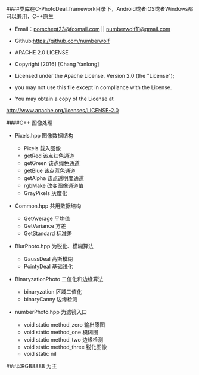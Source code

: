 ####类库在C-PhotoDeal_framework目录下，Android或者iOS或者Windows都可以兼用，C++原生         
* Email：porschegt23@foxmail.com || numberwolf11@gmail.com       
* Github:https://github.com/numberwolf       
* APACHE 2.0 LICENSE       
* Copyright [2016] [Chang Yanlong]        
              
* Licensed under the Apache License, Version 2.0 (the "License");        
* you may not use this file except in compliance with the License.         
* You may obtain a copy of the License at               
                              
http://www.apache.org/licenses/LICENSE-2.0        
                       
####C++ 图像处理         

* Pixels.hpp 图像数据结构      
  * Pixels 载入图像
  * getRed 该点红色通道
  * getGreen 该点绿色通道
  * getBlue 该点蓝色通道
  * getAlpha 该点透明度通道
  * rgbMake 改变图像通道值
  * GrayPixels 灰度化

* Common.hpp 共用数据结构    
  * GetAverage 平均值
  * GetVariance 方差
  * GetStandard 标准差

* BlurPhoto.hpp 为锐化、模糊算法       
  * GaussDeal 高斯模糊
  * PointyDeal 基础锐化

* BinaryzationPhoto 二值化和边缘算法       
  * binaryzation 区域二值化
  * binaryCanny 边缘检测

* numberPhoto.hpp 为滤镜入口       
  * void static method_zero 输出原图
  * void static method_one 模糊图
  * void static method_two 边缘检测
  * void static method_three 锐化图像
  * void static nil

###以RGB8888 为主


